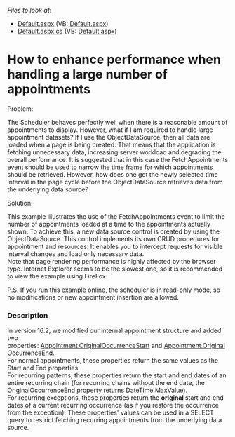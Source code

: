<!-- default file list -->
*Files to look at*:

* [Default.aspx](./CS/Default.aspx) (VB: [Default.aspx](./VB/Default.aspx))
* [Default.aspx.cs](./CS/Default.aspx.cs) (VB: [Default.aspx](./VB/Default.aspx))
<!-- default file list end -->
# How to enhance performance when handling a large number of appointments


<p>Problem:</p><p>The Scheduler behaves perfectly well when there is a reasonable amount of appointments to display. However, what if I am required to handle large appointment datasets? If I use the ObjectDataSource, then all data are loaded when a page is being created. That means that the application is fetching unnecessary data, increasing server workload and degrading the overall performance. It is suggested that in this case the FetchAppointments event should be used to narrow the time frame for which appointments should be retrieved. However, how does one get the newly selected time interval in the page cycle before the ObjectDataSource retrieves data from the underlying data source?</p><p>Solution:</p><p>This example illustrates the use of the FetchAppointments event to limit the number of appointments loaded at a time to the appointments actually shown. To achieve this, a new data source control is created by using the ObjectDataSource. This control implements its own CRUD procedures for appointment and resources. It enables you to intercept requests for visible interval changes and load only necessary data.<br />
Note that page rendering performance is highly affected by the browser type. Internet Explorer seems to be the slowest one, so it is recommended to view the example using FireFox.</p><p>P.S. If you run this example online, the scheduler is in read-only mode, so no modifications or new appointment insertion are allowed.</p>


<h3>Description</h3>

In version 16.2, we&nbsp;modified our internal appointment structure and added two properties:&nbsp;<a href="https://documentation.devexpress.com/CoreLibraries/DevExpressXtraSchedulerAppointment_OriginalOccurrenceStarttopic.aspx">Appointment.OriginalOccurrenceStart</a>&nbsp;and&nbsp;<a href="https://documentation.devexpress.com/CoreLibraries/DevExpressXtraSchedulerAppointment_OriginalOccurrenceEndtopic.aspx">Appointment.OriginalOccurrenceEnd</a>.<br>For&nbsp;normal appointments, these properties return the same values as the Start and End properties.<br>For recurring patterns, these properties return the start and end dates of an entire recurring chain (for recurring chains without the end date, the OriginalOccurrenceEnd property returns DateTime.MaxValue).<br>For recurring exceptions, these properties return&nbsp;the&nbsp;<strong>original&nbsp;</strong>start and end dates&nbsp;of a current recurring&nbsp;occurrence&nbsp;(as if you restore the occurrence from the exception). These properties' values can be used in a SELECT query to restrict fetching recurring appointments from the underlying data source.

<br/>


